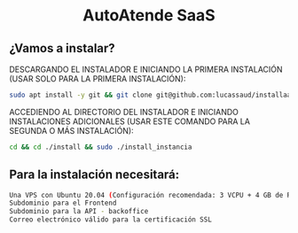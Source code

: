 <h1 align="center">AutoAtende SaaS</h1>

## ¿Vamos a instalar?

DESCARGANDO EL INSTALADOR E INICIANDO LA PRIMERA INSTALACIÓN (USAR SOLO PARA LA PRIMERA INSTALACIÓN):
```bash
sudo apt install -y git && git clone git@github.com:lucassaud/installaas.git install && sudo chmod -R 777 ./install && cd ./install && sudo ./install_primaria
```

ACCEDIENDO AL DIRECTORIO DEL INSTALADOR E INICIANDO INSTALACIONES ADICIONALES (USAR ESTE COMANDO PARA LA SEGUNDA O MÁS INSTALACIÓN):
```bash
cd && cd ./install && sudo ./install_instancia
```

## Para la instalación necesitará:
```bash
Una VPS con Ubuntu 20.04 (Configuración recomendada: 3 VCPU + 4 GB de RAM)
Subdominio para el Frontend
Subdominio para la API - backoffice
Correo electrónico válido para la certificación SSL
```
